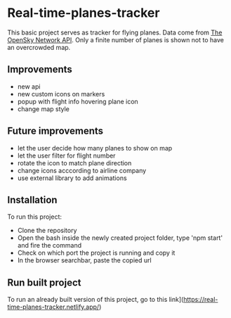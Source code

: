# Real-time-planes-tracker
This basic project serves as tracker for flying planes. 
Data come from [The OpenSky Network API](https://opensky-network.org/apidoc/index.html).
Only a finite number of planes is shown not to have an overcrowded map.

## Improvements
- new api
- new custom icons on markers
- popup with flight info hovering plane icon
- change map style

## Future improvements
- let the user decide how many planes to show on map
- let the user filter for flight number
- rotate the icon to match plane direction
- change icons acccording to airline company
- use external library to add animations

## Installation
To run this project:
- Clone the repository
- Open the bash inside the newly created project folder, type 'npm start' and fire the command 
- Check on which port the project is running and copy it
- In the browser searchbar, paste the copied url

## Run built project
To run an already built version of this project, go to this link](https://real-time-planes-tracker.netlify.app/)